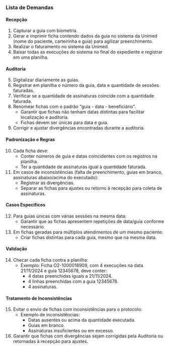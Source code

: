 ### Lista de Demandas

#### **Recepção**
1. Capturar a guia com biometria.
2. Gerar e imprimir ficha contendo dados da guia no sistema da Unimed (nome do paciente, carteirinha e guia) para agilizar preenchimento.
3. Realizar o faturamento no sistema da Unimed.
4. Baixar todas as execuções do sistema no final do expediente e registrar em uma planilha.

#### **Auditoria**
5. Digitalizar diariamente as guias.
6. Registrar em planilha o número da guia, data e quantidade de sessões faturadas.
7. Verificar se a quantidade de assinaturas coincide com a quantidade faturada.
8. Renomear fichas com o padrão "guia - data - beneficiário".
   - Garantir que fichas não tenham datas distintas para facilitar localização e auditoria.
   - Fichas devem ser únicas para data e guia.
9. Corrigir e ajustar divergências encontradas durante a auditoria.

#### **Padronização e Regras**
10. Cada ficha deve:
    - Conter números de guia e datas coincidentes com os registros na planilha.
    - Ter a quantidade de assinaturas igual à quantidade faturada.
11. Em casos de inconsistências (falta de preenchimento, guias em branco, assinaturas abaixo/acima do executado):
    - Registrar as divergências.
    - Separar as fichas para ajustes ou retorno à recepção para coleta de assinaturas.

#### **Casos Específicos**
12. Para guias únicas com várias sessões na mesma data:
    - Garantir que as fichas apresentem repetições de data/guia conforme necessário.
13. Em fichas geradas para múltiplos atendimentos de um mesmo paciente:
    - Criar fichas distintas para cada guia, mesmo que na mesma data.

#### **Validação**
14. Checar cada ficha contra a planilha:
    - Exemplo: Ficha O2-1000018909, com 4 execuções na data 21/11/2024 e guia 12345678, deve conter:
      - 4 datas preenchidas iguais a 21/11/2024.
      - 4 linhas preenchidas com a guia 12345678.
      - 4 assinaturas.

#### **Tratamento de Inconsistências**
15. Evitar o envio de fichas com inconsistências para o protocolo:
    - Exemplo de inconsistências:
      - Datas ausentes ou acima da quantidade executada.
      - Guias em branco.
      - Assinaturas insuficientes ou em excesso.
16. Garantir que fichas com divergências sejam corrigidas pela Auditoria ou retornadas à recepção para ajustes.